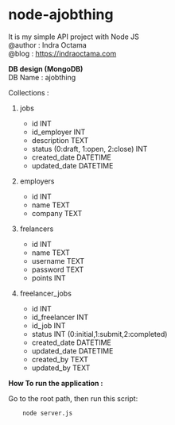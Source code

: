 # node-ajobthing
It is my simple API project with Node JS        
@author : Indra Octama      
@blog : https://indraoctama.com       

**DB design (MongoDB)**        
DB Name : ajobthing         

Collections :       
1. jobs   
   - id INT     
   - id_employer INT        
   - description   TEXT     
   - status (0:draft, 1:open, 2:close) INT      
   - created_date DATETIME      
   - updated_date DATETIME      
        
2. employers     
   - id INT            
   - name TEXT                        
   - company  TEXT        
      
3. frelancers
   - id INT     
   - name   TEXT 
   - username TEXT          
   - password TEXT         
   - points INT              
   
4. freelancer_jobs  
   - id INT     
   - id_freelancer INT  
   - id_job INT 
   - status INT (0:initial,1:submit,2:completed)
   - created_date DATETIME         
   - updated_date  DATETIME     
   - created_by TEXT
   - updated_by TEXT  
          

**How To run the application :**        

Go to the root path, then run this script:      
```
    node server.js

```
